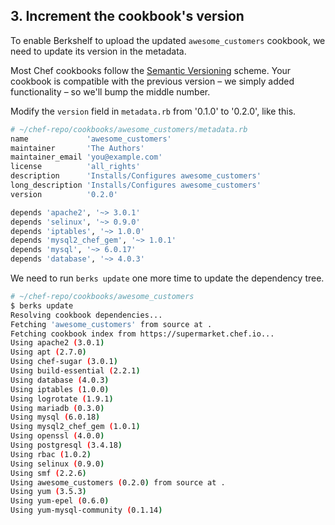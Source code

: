 ## 3. Increment the cookbook's version

To enable Berkshelf to upload the updated `awesome_customers` cookbook, we need to update its version in the metadata.

Most Chef cookbooks follow the [Semantic Versioning](http://semver.org) scheme. Your cookbook is compatible with the previous version &ndash; we simply added functionality &ndash; so we'll bump the middle number.

Modify the `version` field in <code class="file-path">metadata.rb</code> from '0.1.0' to '0.2.0', like this.

```bash
# ~/chef-repo/cookbooks/awesome_customers/metadata.rb
name             'awesome_customers'
maintainer       'The Authors'
maintainer_email 'you@example.com'
license          'all_rights'
description      'Installs/Configures awesome_customers'
long_description 'Installs/Configures awesome_customers'
version          '0.2.0'

depends 'apache2', '~> 3.0.1'
depends 'selinux', '~> 0.9.0'
depends 'iptables', '~> 1.0.0'
depends 'mysql2_chef_gem', '~> 1.0.1'
depends 'mysql', '~> 6.0.17'
depends 'database', '~> 4.0.3'
```

We need to run `berks update` one more time to update the dependency tree.

```bash
# ~/chef-repo/cookbooks/awesome_customers
$ berks update
Resolving cookbook dependencies...
Fetching 'awesome_customers' from source at .
Fetching cookbook index from https://supermarket.chef.io...
Using apache2 (3.0.1)
Using apt (2.7.0)
Using chef-sugar (3.0.1)
Using build-essential (2.2.1)
Using database (4.0.3)
Using iptables (1.0.0)
Using logrotate (1.9.1)
Using mariadb (0.3.0)
Using mysql (6.0.18)
Using mysql2_chef_gem (1.0.1)
Using openssl (4.0.0)
Using postgresql (3.4.18)
Using rbac (1.0.2)
Using selinux (0.9.0)
Using smf (2.2.6)
Using awesome_customers (0.2.0) from source at .
Using yum (3.5.3)
Using yum-epel (0.6.0)
Using yum-mysql-community (0.1.14)
```
